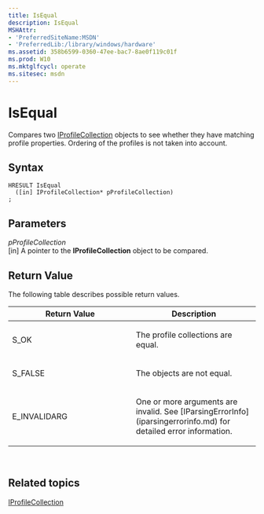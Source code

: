 ```yaml
---
title: IsEqual
description: IsEqual
MSHAttr:
- 'PreferredSiteName:MSDN'
- 'PreferredLib:/library/windows/hardware'
ms.assetid: 358b6599-0360-47ee-bac7-8ae0f119c01f
ms.prod: W10
ms.mktglfcycl: operate
ms.sitesec: msdn
---
```


# IsEqual


Compares two [IProfileCollection](iprofilecollection.md) objects to see whether they have matching profile properties. Ordering of the profiles is not taken into account.

## Syntax


``` syntax
HRESULT IsEqual
  ([in] IProfileCollection* pProfileCollection)
;
```

## Parameters


<a href="" id="pprofilecollection"></a>*pProfileCollection*  
\[in\] A pointer to the **IProfileCollection** object to be compared.

## Return Value


The following table describes possible return values.

<table>
<colgroup>
<col width="50%" />
<col width="50%" />
</colgroup>
<thead>
<tr class="header">
<th>Return Value</th>
<th>Description</th>
</tr>
</thead>
<tbody>
<tr class="odd">
<td><p>S_OK</p></td>
<td><p>The profile collections are equal.</p></td>
</tr>
<tr class="even">
<td><p>S_FALSE</p></td>
<td><p>The objects are not equal.</p></td>
</tr>
<tr class="odd">
<td><p>E_INVALIDARG</p></td>
<td><p>One or more arguments are invalid. See [IParsingErrorInfo](iparsingerrorinfo.md) for detailed error information.</p></td>
</tr>
</tbody>
</table>

 

## Related topics


[IProfileCollection](iprofilecollection.md)

 

 







